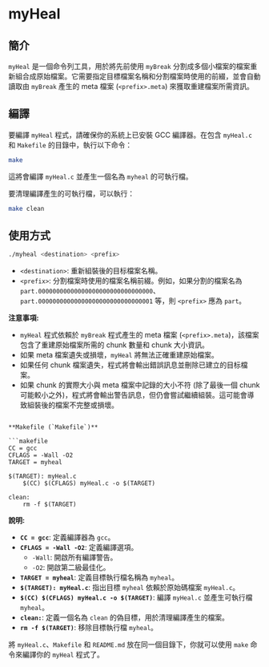 
# myHeal

## 簡介

`myHeal` 是一個命令列工具，用於將先前使用 `myBreak` 分割成多個小檔案的檔案重新組合成原始檔案。它需要指定目標檔案名稱和分割檔案時使用的前綴，並會自動讀取由 `myBreak` 產生的 meta 檔案 (`<prefix>.meta`) 來獲取重建檔案所需資訊。

## 編譯

要編譯 `myHeal` 程式，請確保你的系統上已安裝 GCC 編譯器。在包含 `myHeal.c` 和 `Makefile` 的目錄中，執行以下命令：

```bash
make
```

這將會編譯 `myHeal.c` 並產生一個名為 `myheal` 的可執行檔。

要清理編譯產生的可執行檔，可以執行：

```bash
make clean
```

## 使用方式

```bash
./myheal <destination> <prefix>
```

* `<destination>`: 重新組裝後的目标檔案名稱。
* `<prefix>`: 分割檔案時使用的檔案名稱前綴。例如，如果分割的檔案名為 `part.00000000000000000000000000000000`、`part.00000000000000000000000000000001` 等，則 `<prefix>` 應為 `part`。

**注意事項:**

* `myHeal` 程式依賴於 `myBreak` 程式產生的 meta 檔案 (`<prefix>.meta`)，該檔案包含了重建原始檔案所需的 chunk 數量和 chunk 大小資訊。
* 如果 meta 檔案遺失或損壞，`myHeal` 將無法正確重建原始檔案。
* 如果任何 chunk 檔案遺失，程式將會輸出錯誤訊息並刪除已建立的目标檔案。
* 如果 chunk 的實際大小與 meta 檔案中記錄的大小不符 (除了最後一個 chunk 可能較小之外)，程式將會輸出警告訊息，但仍會嘗試繼續組裝。這可能會導致組裝後的檔案不完整或損壞。


```

**Makefile (`Makefile`)**

```makefile
CC = gcc
CFLAGS = -Wall -O2
TARGET = myheal

$(TARGET): myHeal.c
	$(CC) $(CFLAGS) myHeal.c -o $(TARGET)

clean:
	rm -f $(TARGET)
```

**說明:**

* **`CC = gcc`**: 定義編譯器為 `gcc`。
* **`CFLAGS = -Wall -O2`**: 定義編譯選項。
    * `-Wall`: 開啟所有編譯警告。
    * `-O2`: 開啟第二級最佳化。
* **`TARGET = myheal`**: 定義目標執行檔名稱為 `myheal`。
* **`$(TARGET): myHeal.c`**: 指出目標 `myheal` 依賴於原始碼檔案 `myHeal.c`。
* **`$(CC) $(CFLAGS) myHeal.c -o $(TARGET)`**: 編譯 `myHeal.c` 並產生可執行檔 `myheal`。
* **`clean:`**: 定義一個名為 `clean` 的偽目標，用於清理編譯產生的檔案。
* **`rm -f $(TARGET)`**: 移除目標執行檔 `myheal`。

將 `myHeal.c`、`Makefile` 和 `README.md` 放在同一個目錄下，你就可以使用 `make` 命令來編譯你的 `myHeal` 程式了。
